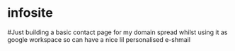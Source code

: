 # infosite

#Just building a basic contact page for my domain spread whilst using it as google workspace so can have a nice lil personalised e-shmail
